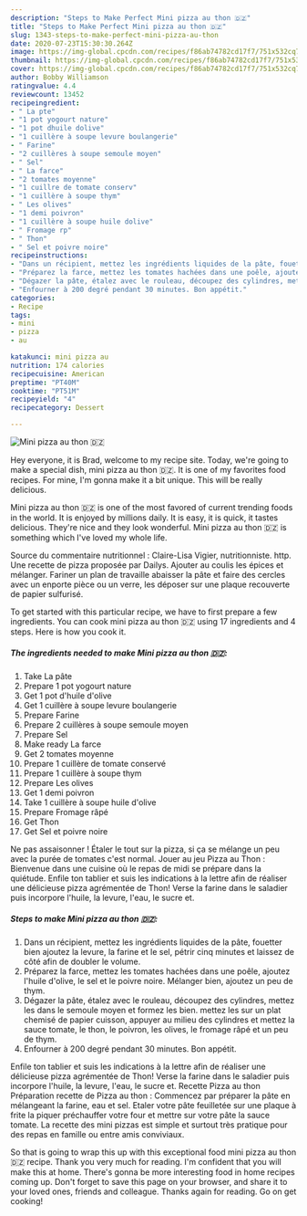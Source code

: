 ```yaml
---
description: "Steps to Make Perfect Mini pizza au thon 🇩🇿"
title: "Steps to Make Perfect Mini pizza au thon 🇩🇿"
slug: 1343-steps-to-make-perfect-mini-pizza-au-thon
date: 2020-07-23T15:30:30.264Z
image: https://img-global.cpcdn.com/recipes/f86ab74782cd17f7/751x532cq70/mini-pizza-au-thon-🇩🇿-photo-principale-de-la-recette.jpg
thumbnail: https://img-global.cpcdn.com/recipes/f86ab74782cd17f7/751x532cq70/mini-pizza-au-thon-🇩🇿-photo-principale-de-la-recette.jpg
cover: https://img-global.cpcdn.com/recipes/f86ab74782cd17f7/751x532cq70/mini-pizza-au-thon-🇩🇿-photo-principale-de-la-recette.jpg
author: Bobby Williamson
ratingvalue: 4.4
reviewcount: 13452
recipeingredient:
- " La pte"
- "1 pot yogourt nature"
- "1 pot dhuile dolive"
- "1 cuillère à soupe levure boulangerie"
- " Farine"
- "2 cuillères à soupe semoule moyen"
- " Sel"
- " La farce"
- "2 tomates moyenne"
- "1 cuillre de tomate conserv"
- "1 cuillère à soupe thym"
- " Les olives"
- "1 demi poivron"
- "1 cuillère à soupe huile dolive"
- " Fromage rp"
- " Thon"
- " Sel et poivre noire"
recipeinstructions:
- "Dans un récipient, mettez les ingrédients liquides de la pâte, fouetter bien ajoutez la levure, la farine et le sel, pétrir cinq minutes et laissez de côté afin de doubler le volume."
- "Préparez la farce, mettez les tomates hachées dans une poêle, ajoutez l&#39;huile d&#39;olive, le sel et le poivre noire. Mélanger bien, ajoutez un peu de thym."
- "Dégazer la pâte, étalez avec le rouleau, découpez des cylindres, mettez les dans le semoule moyen et formez les bien. mettez les sur un plat chemisé de papier cuisson, appuyer au milieu des cylindres et mettez la sauce tomate, le thon, le poivron, les olives, le fromage râpé et un peu de thym."
- "Enfourner à 200 degré pendant 30 minutes. Bon appétit."
categories:
- Recipe
tags:
- mini
- pizza
- au

katakunci: mini pizza au 
nutrition: 174 calories
recipecuisine: American
preptime: "PT40M"
cooktime: "PT51M"
recipeyield: "4"
recipecategory: Dessert

---
```



![Mini pizza au thon 🇩🇿](https://img-global.cpcdn.com/recipes/f86ab74782cd17f7/751x532cq70/mini-pizza-au-thon-🇩🇿-photo-principale-de-la-recette.jpg)

Hey everyone, it is Brad, welcome to my recipe site. Today, we're going to make a special dish, mini pizza au thon 🇩🇿. It is one of my favorites food recipes. For mine, I'm gonna make it a bit unique. This will be really delicious.

Mini pizza au thon 🇩🇿 is one of the most favored of current trending foods in the world. It is enjoyed by millions daily. It is easy, it is quick, it tastes delicious. They're nice and they look wonderful. Mini pizza au thon 🇩🇿 is something which I've loved my whole life.

Source du commentaire nutritionnel : Claire-Lisa Vigier, nutritionniste. http. Une recette de pizza proposée par Dailys. Ajouter au coulis les épices et mélanger. Fariner un plan de travaille abaisser la pâte et faire des cercles avec un enporte pièce ou un verre, les déposer sur une plaque recouverte de papier sulfurisé.


To get started with this particular recipe, we have to first prepare a few ingredients. You can cook mini pizza au thon 🇩🇿 using 17 ingredients and 4 steps. Here is how you cook it.

<!--inarticleads1-->

##### The ingredients needed to make Mini pizza au thon 🇩🇿:

1. Take  La pâte
1. Prepare 1 pot yogourt nature
1. Get 1 pot d&#39;huile d&#39;olive
1. Get 1 cuillère à soupe levure boulangerie
1. Prepare  Farine
1. Prepare 2 cuillères à soupe semoule moyen
1. Prepare  Sel
1. Make ready  La farce
1. Get 2 tomates moyenne
1. Prepare 1 cuillère de tomate conservé
1. Prepare 1 cuillère à soupe thym
1. Prepare  Les olives
1. Get 1 demi poivron
1. Take 1 cuillère à soupe huile d&#39;olive
1. Prepare  Fromage râpé
1. Get  Thon
1. Get  Sel et poivre noire


Ne pas assaisonner ! Étaler le tout sur la pizza, si ça se mélange un peu avec la purée de tomates c&#39;est normal. Jouer au jeu Pizza au Thon : Bienvenue dans une cuisine où le repas de midi se prépare dans la quiétude. Enfile ton tablier et suis les indications à la lettre afin de réaliser une délicieuse pizza agrémentée de Thon! Verse la farine dans le saladier puis incorpore l&#39;huile, la levure, l&#39;eau, le sucre et. 

<!--inarticleads2-->

##### Steps to make Mini pizza au thon 🇩🇿:

1. Dans un récipient, mettez les ingrédients liquides de la pâte, fouetter bien ajoutez la levure, la farine et le sel, pétrir cinq minutes et laissez de côté afin de doubler le volume.
1. Préparez la farce, mettez les tomates hachées dans une poêle, ajoutez l&#39;huile d&#39;olive, le sel et le poivre noire. Mélanger bien, ajoutez un peu de thym.
1. Dégazer la pâte, étalez avec le rouleau, découpez des cylindres, mettez les dans le semoule moyen et formez les bien. mettez les sur un plat chemisé de papier cuisson, appuyer au milieu des cylindres et mettez la sauce tomate, le thon, le poivron, les olives, le fromage râpé et un peu de thym.
1. Enfourner à 200 degré pendant 30 minutes. Bon appétit.


Enfile ton tablier et suis les indications à la lettre afin de réaliser une délicieuse pizza agrémentée de Thon! Verse la farine dans le saladier puis incorpore l&#39;huile, la levure, l&#39;eau, le sucre et. Recette Pizza au thon Préparation recette de Pizza au thon : Commencez par préparer la pâte en mélangeant la farine, eau et sel. Etaler votre pâte feuilletée sur une plaque à frite la piquer préchauffer votre four et mettre sur votre pâte la sauce tomate. La recette des mini pizzas est simple et surtout très pratique pour des repas en famille ou entre amis conviviaux. 

So that is going to wrap this up with this exceptional food mini pizza au thon 🇩🇿 recipe. Thank you very much for reading. I'm confident that you will make this at home. There's gonna be more interesting food in home recipes coming up. Don't forget to save this page on your browser, and share it to your loved ones, friends and colleague. Thanks again for reading. Go on get cooking!
